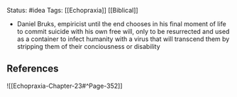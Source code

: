 Status: #idea
Tags: [[Echopraxia]] [[Biblical]] 

* Daniel Bruks, empiricist until the end chooses in his final moment of life to commit suicide with his own free will, only to be resurrected and used as a container to infect humanity with a virus that will transcend them by stripping them of their conciousness or disability

## References

![[Echopraxia-Chapter-23#^Page-352]]